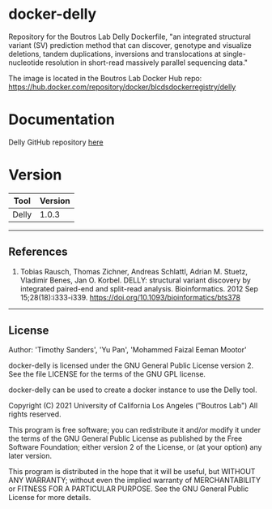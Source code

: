 # docker-delly
Repository for the Boutros Lab Delly Dockerfile, "an integrated structural variant (SV) prediction method that can discover, genotype and visualize deletions, tandem duplications, inversions and translocations at single-nucleotide resolution in short-read massively parallel sequencing data."

The image is located in the Boutros Lab Docker Hub repo: https://hub.docker.com/repository/docker/blcdsdockerregistry/delly

# Documentation
Delly GitHub repository [here](https://github.com/dellytools/delly)


# Version
| Tool | Version |
|------|---------|
|Delly| 1.0.3|


---

## References

1. Tobias Rausch, Thomas Zichner, Andreas Schlattl, Adrian M. Stuetz, Vladimir Benes, Jan O. Korbel.
DELLY: structural variant discovery by integrated paired-end and split-read analysis.
Bioinformatics. 2012 Sep 15;28(18):i333-i339.
https://doi.org/10.1093/bioinformatics/bts378

---

## License

Author: 'Timothy Sanders', 'Yu Pan', 'Mohammed Faizal Eeman Mootor'

docker-delly is licensed under the GNU General Public License version 2. See the file LICENSE for the terms of the GNU GPL license.

docker-delly can be used to create a docker instance to use the Delly tool. 

Copyright (C) 2021 University of California Los Angeles ("Boutros Lab") All rights reserved.

This program is free software; you can redistribute it and/or modify it under the terms of the GNU General Public License as published by the Free Software Foundation; either version 2 of the License, or (at your option) any later version.

This program is distributed in the hope that it will be useful, but WITHOUT ANY WARRANTY; without even the implied warranty of MERCHANTABILITY or FITNESS FOR A PARTICULAR PURPOSE. See the GNU General Public License for more details.
